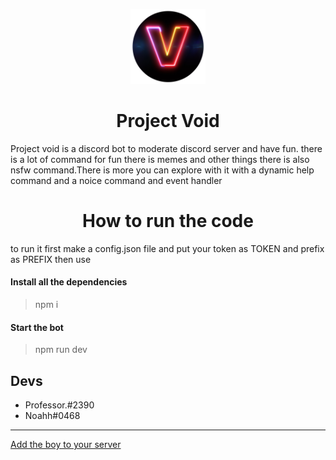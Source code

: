 ﻿<p align="center">
<img src="./static/icon.png" style="height: 120px"/>
</p>

<h1 align="center">Project Void</h1>
<p align="">Project void is a discord bot to moderate discord server and have fun. there is a lot of command for fun there is memes and other things there is also nsfw command.There is more you can explore with it with a dynamic help command and a noice command and event handler</p>

<h1 align="center">How to run the code</h1>
<p>to run it first make a config.json file and put your token as TOKEN and prefix as PREFIX then use</p>

#### Install all the dependencies

>npm i
#### Start the bot

> npm run dev

## Devs
<ul>
<li>Professor.#2390</li>
 <li>Noahh#0468</li>
</ul>

<hr/>
<a href="https://discord.com/api/oauth2/authorize?client_id=881214410742448179&permissions=8&scope=bot%20applications.commands">Add the boy to your server</a>

